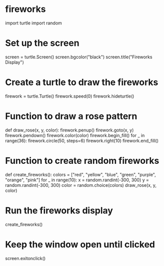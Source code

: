 # fireworks
import turtle
import random

# Set up the screen
screen = turtle.Screen()
screen.bgcolor("black")
screen.title("Fireworks Display")

# Create a turtle to draw the fireworks
firework = turtle.Turtle()
firework.speed(0)
firework.hideturtle()

# Function to draw a rose pattern
def draw_rose(x, y, color):
    firework.penup()
    firework.goto(x, y)
    firework.pendown()
    firework.color(color)
    firework.begin_fill()
    for _ in range(36):
        firework.circle(50, steps=6)
        firework.right(10)
    firework.end_fill()

# Function to create random fireworks
def create_fireworks():
    colors = ["red", "yellow", "blue", "green", "purple", "orange", "pink"]
    for _ in range(10):
        x = random.randint(-300, 300)
        y = random.randint(-300, 300)
        color = random.choice(colors)
        draw_rose(x, y, color)

# Run the fireworks display
create_fireworks()

# Keep the window open until clicked
screen.exitonclick()
